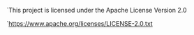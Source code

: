 `This project is licensed under the Apache License Version 2.0

`https://www.apache.org/licenses/LICENSE-2.0.txt
